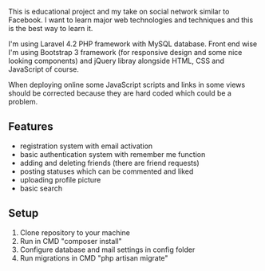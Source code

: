This is educational project and my take on social network similar to Facebook.
I want to learn major web technologies and techniques and this is the best way to learn it.

I'm using Laravel 4.2 PHP framework with MySQL database.
Front end wise I'm using Bootstrap 3 framework (for responsive design and some nice looking components) and jQuery libray alongside HTML, CSS and JavaScript of course.

When deploying online some JavaScript scripts and links in some views should be corrected because they are hard coded which could be a problem.

## Features
* registration system with email activation
* basic authentication system with remember me function
* adding and deleting friends (there are friend requests)
* posting statuses which can be commented and liked
* uploading profile picture
* basic search

## Setup
1. Clone repository to your machine
2. Run in CMD "composer install"
3. Configure database and mail settings in config folder
4. Run migrations in CMD "php artisan migrate"